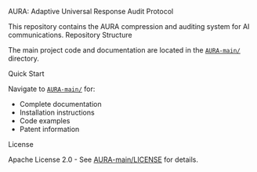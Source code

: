 AURA: Adaptive Universal Response Audit Protocol



This repository contains the AURA compression and auditing system for AI communications.
Repository Structure

The main project code and documentation are located in the [`AURA-main/`](./AURA-main/) directory.

Quick Start

Navigate to [`AURA-main/`](./AURA-main/) for:
- Complete documentation
- Installation instructions
- Code examples
- Patent information

License

Apache License 2.0 - See [AURA-main/LICENSE](./AURA-main/LICENSE) for details.
